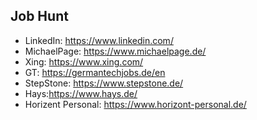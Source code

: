 ## Job Hunt ##

  - LinkedIn: https://www.linkedin.com/
  - MichaelPage: https://www.michaelpage.de/
  - Xing: https://www.xing.com/
  - GT: https://germantechjobs.de/en
  - StepStone: https://www.stepstone.de/
  - Hays:https://www.hays.de/
  - Horizent Personal: https://www.horizont-personal.de/
